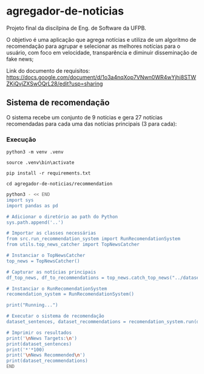 # agregador-de-noticias

Projeto final da discilpina de Eng. de Software da UFPB.

O objetivo é uma aplicação que agrega notícias e utiliza de um algoritmo de recomendação para agrupar e selecionar as melhores notícias para o usuário, com foco em velocidade, transparência e diminuir disseminação de fake news;

Link do documento de requisitos: https://docs.google.com/document/d/1o3a4nqXop7VNwn0WR4wYjhi8STWZKiQvjZXSwOQrL28/edit?usp=sharing

## Sistema de recomendação

O sistema recebe um conjunto de 9 notícias e gera 27 notícias recomendadas para cada uma das notícias principais (3 para cada):


### Execução

`python3 -m venv .venv`

`source .venv\bin\activate`

`pip install -r requirements.txt`

`cd agregador-de-noticias/recommendation`

```bash
python3 - << END
import sys
import pandas as pd

# Adicionar o diretório ao path do Python
sys.path.append('..')

# Importar as classes necessárias
from src.run_recommendation_system import RunRecomendationSystem
from utils.top_news_catcher import TopNewsCatcher

# Instanciar o TopNewsCatcher
top_news = TopNewsCatcher()

# Capturar as notícias principais
df_top_news, df_to_recommendations = top_news.catch_top_news("../dataset/notices.csv")

# Instanciar o RunRecomendationSystem
recomendation_system = RunRecomendationSystem()

print("Running...")

# Executar o sistema de recomendação
dataset_sentences, dataset_recommendations = recomendation_system.run(df_top_news, df_to_recommendations)

# Imprimir os resultados
print('\nNews Targets:\n')
print(dataset_sentences)
print('*'*100)
print('\nNews Recommended\n')
print(dataset_recommendations)
END
```